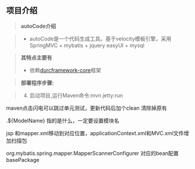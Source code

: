 项目介绍
-------------------
> **autoCode介绍**

> - autoCode是一个代码生成工具。基于velocity模板引擎，采用SpringMVC + mybatis + jquery easyUI + mysql

> **其特点主要有**
> - 依赖[durcframework-core](https://git.oschina.net/durcframework/durcframework-core)框架



> **部署程序步骤:**


> 4. 启动项目,运行Maven命令:mvn jetty:run


maven点击闪电可以跳过单元测试，更新代码后加个clean 清除掉原有


.${ModelName} 指的是什么，一定要设置模块名

jsp 和mapper.xml移动到对应位置，applicationContext.xml和MVC.xml文件增加扫描包

org.mybatis.spring.mapper.MapperScannerConfigurer 对应的bean配置basePackage


